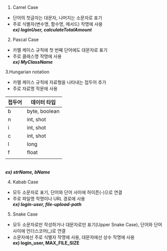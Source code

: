 1. Camel Case

- 단어의 첫글자는 대문자, 나머지는 소문자로 표기
- 주로 식별자(변수명, 함수명, 메서드) 작명에 사용
<br>***ex) loginUser, calculateTotalAmount***

2. Pascal Case

- 카멜 케이스 규칙에 첫 번째 단어에도 대문자로 표기
- 주로 클래스명 작명에 사용
<br>***ex) MyClassName***

3.Hungarian notation

- 카멜 케이스 규칙에 자료형을 나타내는 접두어 추가
- 주로 자료명 작문에 사용

| 접두어 | 데이터 타입 |
| ------ | ----------- |
| b | byte, boolean |
| n | int, shot |
| i | int, shot |
| c | int, shot |
| l | long |
| f | float |
||||||||||||||||||||||

<br>***ex) strName, bName***

4. Kabab Case

- 모두 소문자로 표기, 단어와 단어 사이에 하이픈(-)으로 연결
- 주로 파일명 작명이나 URL 경로에 사용
<br>***ex) login-user, file-upload-path***

5. Snake Case

- 모두 소문자로만 작성하거나 대문자로만 표기(Upper Snake Case), 단어와 단어 사이에 언더스코어(_)로 연결
- 소문자에선 주로 식별자 작명에 사용, 대문자에선 상수 작명에 사용
<br>**ex) login_user, MAX_FILE_SIZE**


